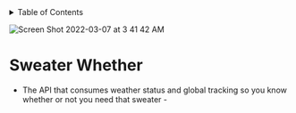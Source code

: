 <details close="close">
  <summary>Table of Contents</summary>
  <ol>
    <li>
      <a href="#getting-started">Getting Started</a>
      <ul>
        <li><a href="#set-up">Set Up</a></li>
        <li><a href="#use-of-this-repository">Use of this Repository</a>
          <ul>
            <li>Frontend Server</li>
            <li>Backend Server</li>
          </ul>
        </li>
    </li>
    </ul>
    <li>
      <a href="#project-description">About This Project</a>
      <ul>
        <li><a href="#learning-goals-for-project">Learning Goals for Project</a></li>
        <li><a href="#versions">Versions</a></li>
        <li><a href="#important-gems">Important Gems</a></li>
        <li><a href="#database-schema">Database Schema</a></li>
      </ul>
    </li>
    <li>
      <a href="#apis">Book Club API</a>
      <details>
        <summary>Available Endpoints</summary>
        <ul>
          <li><a href="#books-endpoints">Books Endpoints</a></li>
          <li><a href="#quotes-endpoints">Quotes Endpoints</a></li>
          <li><a href="#user-endpoints">User Endpoints</a></li>
          <li><a href="#clubs-endpoints">Clubs Endpoints</a></li>
          <li><a href="#comments-endpoints">Comments Endpoints</a></li>
        </ul>
      </details>
    </li>
    <li><a href="#collaborators">Collaborators</a></li>
  </ol>
</details>

![Screen Shot 2022-03-07 at 3 41 42 AM](https://user-images.githubusercontent.com/87088092/157016014-8103f37c-8e34-4947-9ff8-80d502661a81.png)

# Sweater Whether 
- The API that consumes weather status and global tracking so you know whether or not you need that sweater -
